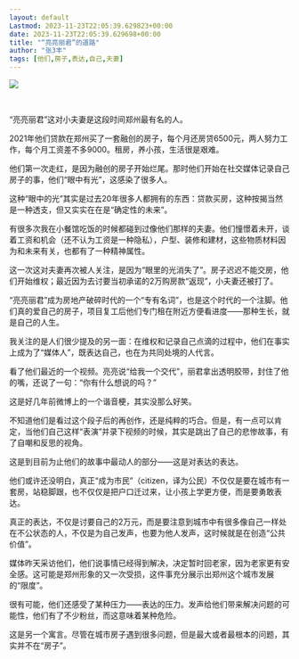 ```yaml
---
layout: default
Lastmod: 2023-11-23T22:05:39.629823+00:00
date: 2023-11-23T22:05:39.629698+00:00
title: "“亮亮丽君”的道路"
author: "张3丰"
tags: [他们,房子,表达,自己,夫妻]
---
```


![](https://images.weserv.nl/?url=https%3A//mmbiz.qpic.cn/mmbiz_jpg/3OMbCSCZjRafYb0QlOr1kvFVT8x0AHOibkGJHbicibQ1WPJIxRBYKnhQkyC9e9oC2biaQPHpIAicXYFqSYrxaCxKoEw/640%3Fwx_fmt%3Djpeg)

​

“亮亮丽君”这对小夫妻是这段时间郑州最有名的人。

2021年他们贷款在郑州买了一套融创的房子，每个月还房贷6500元，两人努力工作，每个月工资差不多9000。租房，养小孩，生活很是艰难。

他们第一次走红，是因为融创的房子开始烂尾。那时他们开始在社交媒体记录自己房子的事，他们“眼中有光”，这感染了很多人。

这种“眼中的光”其实是过去20年很多人都拥有的东西：贷款买房，这种按揭当然是一种透支，但又实实在在是“确定性的未来”。

有很多次我在小餐馆吃饭的时候都碰到过像他们那样的夫妻。他们憧憬着未开，谈着工资和机会（还不认为工资是一种隐私），户型、装修和建材，这些物质材料因为和未来有关，也都有了一种精神属性。

这一次这对夫妻再次被人关注，是因为“眼里的光消失了”。房子迟迟不能交房，他们开始维权；最近因为去讨要当初承诺的2万购房款“返现”，小夫妻还被打了。

“亮亮丽君”成为房地产破碎时代的一个“专有名词”，也是这个时代的一个注脚。他们真的爱自己的房子，项目复工后他们专门租在附近方便看进度——那种生长，就是自己的人生。

我关注的是人们很少提及的另一面：在维权和记录自己点滴的过程中，他们在事实上成为了“媒体人”，既表达自己，也在为共同处境的人代言。

看了他们最近的一个视频。亮亮说“给我一个交代”，丽君拿出透明胶带，封住了他的嘴，还说了一句：“你有什么想说的吗？”

这是好几年前微博上的一个谐音梗，其实没那么好笑。

不知道他们是看过这个段子后的再创作，还是纯粹的巧合。但是，有一点可以肯定，当他们自己这样“表演”并录下视频的时候，其实是跳出了自己的悲惨故事，有了自嘲和反思的视角。

这是到目前为止他们的故事中最动人的部分——这是对表达的表达。

他们或许还没明白，真正“成为市民”（citizen，译为公民）不仅仅是要在城市有一套房，站稳脚跟，也不仅仅是把户口迁过来，让小孩上学更方便，而是要勇敢表达。

真正的表达，不仅是讨要自己的2万元，而是要注意到城市中有很多像自己一样处在不公状态的人，不仅是为自己发声，也要为他人发声，这时候就是在创造“公共价值”。

媒体昨天采访他们，他们说事情已经得到解决，决定暂时回老家，因为老家更有安全感。这可能是郑州形象的又一次受损，这件事充分展示出郑州这个城市发展的“限度”。

很有可能，他们还感受了某种压力——表达的压力。发声给他们带来解决问题的可能性，他们有了不少粉丝，而这意味着某种危险。

这是另一个寓言。尽管在城市房子遇到很多问题，但是最大或者最根本的问题，其实并不在“房子”。


